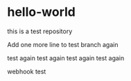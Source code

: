 # hello-world
this is a test repository

Add one more line to test branch again

test again test again test again test again

webhook test
